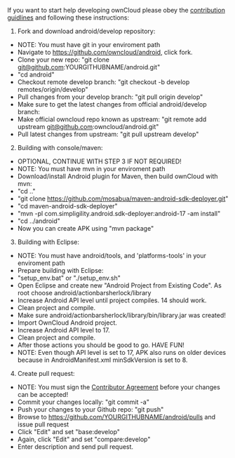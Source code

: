   
  If you want to start help developing ownCloud please obey the [contribution guidlines][0] and following these instructions:
  
  1. Fork and download android/develop repository:

  -  NOTE: You must have git in your enviroment path
  -  Navigate to https://github.com/owncloud/android, click fork.
  -  Clone your new repo: "git clone git@github.com:YOURGITHUBNAME/android.git"
  -  "cd android"
  -  Checkout remote develop branch: "git checkout -b develop remotes/origin/develop"
  -  Pull changes from your develop branch: "git pull origin develop"
  -  Make sure to get the latest changes from official android/develop branch:
  -  Make official owncloud repo known as upstream: "git remote add upstream git@github.com:owncloud/android.git"
  -  Pull latest changes from upstream: "git pull upstream develop"

  2. Building with console/maven:

  -  OPTIONAL, CONTINUE WITH STEP 3 IF NOT REQUIRED!
  -  NOTE: You must have mvn in your enviroment path
  -  Download/install Android plugin for Maven, then build ownCloud with mvn:
  -  "cd .."
  -  "git clone https://github.com/mosabua/maven-android-sdk-deployer.git"
  -  "cd maven-android-sdk-deployer"
  -  "mvn -pl com.simpligility.android.sdk-deployer:android-17 -am install"
  -  "cd ../android"
  -  Now you can create APK using "mvn package"

  3. Building with Eclipse:

  -  NOTE: You must have android/tools, and 'platforms-tools' in your enviroment path
  -  Prepare building with Eclipse:
  -  "setup_env.bat" or "./setup_env.sh"
  -  Open Eclipse and create new "Android Project from Existing Code". As root choose android/actionbarsherlock/library
  -  Increase Android API level until project compiles. 14 should work. 
  -  Clean project and compile.
  -  Make sure android/actionbarsherlock/library/bin/library.jar was created!
  -  Import OwnCloud Android project.
  -  Increase Android API level to 17.
  -  Clean project and compile.
  -  After those actions you should be good to go. HAVE FUN!
  -  NOTE: Even though API level is set to 17, APK also runs on older devices because in AndroidManifest.xml minSdkVersion is set to 8.

  4. Create pull request:
  
  -  NOTE: You must sign the [Contributor Agreement][1] before your changes can be accepted!
  -  Commit your changes locally: "git commit -a"
  -  Push your changes to your Github repo: "git push"
  -  Browse to https://github.com/YOURGITHUBNAME/android/pulls and issue pull request
  -  Click "Edit" and set "base:develop"
  -  Again, click "Edit" and set "compare:develop"
  -  Enter description and send pull request.


[0]: https://github.com/owncloud/android/blob/master/CONTRIBUTING.md
[1]: http://owncloud.org/about/contributor-agreement/

